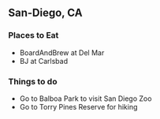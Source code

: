 ## San-Diego, CA

### Places to Eat

- BoardAndBrew at Del Mar 
- BJ at Carlsbad

### Things to do

- Go to Balboa Park to visit San Diego Zoo
- Go to Torry Pines Reserve for hiking
